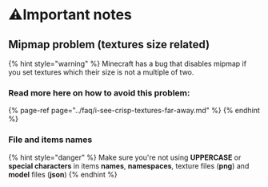 # ⚠️Important notes

## Mipmap problem \(textures size related\)

{% hint style="warning" %}
Minecraft has a bug that disables mipmap if you set textures which their size is not a multiple of two.

### Read more here on how to avoid this problem:

{% page-ref page="../faq/i-see-crisp-textures-far-away.md" %}
{% endhint %}

### File and items names

{% hint style="danger" %}
Make sure you're not using **UPPERCASE** or **special characters** in items **names**, **namespaces**, texture files \(**png**\) and **model** files \(**json**\)
{% endhint %}

